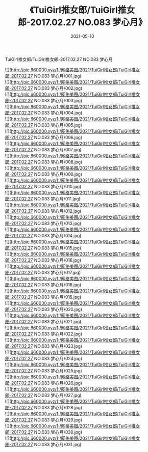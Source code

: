 ﻿---
layout: post
title:  《TuiGirl推女郎/TuiGirl推女郎-2017.02.27 NO.083 梦心月》
date:   2021-05-10
img: http://pic.660000.xyz/1:/网络美图/2021/TuiGirl推女郎/TuiGirl推女郎-2017.02.27 NO.083 梦心月/000.jpg
categories: [美女, 清纯, 唯美]
---

TuiGirl推女郎/TuiGirl推女郎-2017.02.27 NO.083 梦心月

 ![](http://pic.660000.xyz/1:/网络美图/2021/TuiGirl推女郎/TuiGirl推女郎-2017.02.27 NO.083 梦心月/001.jpg) <br>![](http://pic.660000.xyz/1:/网络美图/2021/TuiGirl推女郎/TuiGirl推女郎-2017.02.27 NO.083 梦心月/002.jpg) <br>![](http://pic.660000.xyz/1:/网络美图/2021/TuiGirl推女郎/TuiGirl推女郎-2017.02.27 NO.083 梦心月/003.jpg) <br>![](http://pic.660000.xyz/1:/网络美图/2021/TuiGirl推女郎/TuiGirl推女郎-2017.02.27 NO.083 梦心月/004.jpg) <br>![](http://pic.660000.xyz/1:/网络美图/2021/TuiGirl推女郎/TuiGirl推女郎-2017.02.27 NO.083 梦心月/005.jpg) <br>![](http://pic.660000.xyz/1:/网络美图/2021/TuiGirl推女郎/TuiGirl推女郎-2017.02.27 NO.083 梦心月/006.jpg) <br>![](http://pic.660000.xyz/1:/网络美图/2021/TuiGirl推女郎/TuiGirl推女郎-2017.02.27 NO.083 梦心月/007.jpg) <br>![](http://pic.660000.xyz/1:/网络美图/2021/TuiGirl推女郎/TuiGirl推女郎-2017.02.27 NO.083 梦心月/008.jpg) <br>![](http://pic.660000.xyz/1:/网络美图/2021/TuiGirl推女郎/TuiGirl推女郎-2017.02.27 NO.083 梦心月/009.jpg) <br>![](http://pic.660000.xyz/1:/网络美图/2021/TuiGirl推女郎/TuiGirl推女郎-2017.02.27 NO.083 梦心月/010.jpg) <br>![](http://pic.660000.xyz/1:/网络美图/2021/TuiGirl推女郎/TuiGirl推女郎-2017.02.27 NO.083 梦心月/011.jpg) <br>![](http://pic.660000.xyz/1:/网络美图/2021/TuiGirl推女郎/TuiGirl推女郎-2017.02.27 NO.083 梦心月/012.jpg) <br>![](http://pic.660000.xyz/1:/网络美图/2021/TuiGirl推女郎/TuiGirl推女郎-2017.02.27 NO.083 梦心月/013.jpg) <br>![](http://pic.660000.xyz/1:/网络美图/2021/TuiGirl推女郎/TuiGirl推女郎-2017.02.27 NO.083 梦心月/014.jpg) <br>![](http://pic.660000.xyz/1:/网络美图/2021/TuiGirl推女郎/TuiGirl推女郎-2017.02.27 NO.083 梦心月/015.jpg) <br>![](http://pic.660000.xyz/1:/网络美图/2021/TuiGirl推女郎/TuiGirl推女郎-2017.02.27 NO.083 梦心月/016.jpg) <br>![](http://pic.660000.xyz/1:/网络美图/2021/TuiGirl推女郎/TuiGirl推女郎-2017.02.27 NO.083 梦心月/017.jpg) <br>![](http://pic.660000.xyz/1:/网络美图/2021/TuiGirl推女郎/TuiGirl推女郎-2017.02.27 NO.083 梦心月/018.jpg) <br>![](http://pic.660000.xyz/1:/网络美图/2021/TuiGirl推女郎/TuiGirl推女郎-2017.02.27 NO.083 梦心月/019.jpg) <br>![](http://pic.660000.xyz/1:/网络美图/2021/TuiGirl推女郎/TuiGirl推女郎-2017.02.27 NO.083 梦心月/020.jpg) <br>![](http://pic.660000.xyz/1:/网络美图/2021/TuiGirl推女郎/TuiGirl推女郎-2017.02.27 NO.083 梦心月/021.jpg) <br>![](http://pic.660000.xyz/1:/网络美图/2021/TuiGirl推女郎/TuiGirl推女郎-2017.02.27 NO.083 梦心月/022.jpg) <br>![](http://pic.660000.xyz/1:/网络美图/2021/TuiGirl推女郎/TuiGirl推女郎-2017.02.27 NO.083 梦心月/023.jpg) <br>![](http://pic.660000.xyz/1:/网络美图/2021/TuiGirl推女郎/TuiGirl推女郎-2017.02.27 NO.083 梦心月/024.jpg) <br>![](http://pic.660000.xyz/1:/网络美图/2021/TuiGirl推女郎/TuiGirl推女郎-2017.02.27 NO.083 梦心月/025.jpg) <br>![](http://pic.660000.xyz/1:/网络美图/2021/TuiGirl推女郎/TuiGirl推女郎-2017.02.27 NO.083 梦心月/026.jpg) <br>![](http://pic.660000.xyz/1:/网络美图/2021/TuiGirl推女郎/TuiGirl推女郎-2017.02.27 NO.083 梦心月/027.jpg) <br>![](http://pic.660000.xyz/1:/网络美图/2021/TuiGirl推女郎/TuiGirl推女郎-2017.02.27 NO.083 梦心月/028.jpg) <br>![](http://pic.660000.xyz/1:/网络美图/2021/TuiGirl推女郎/TuiGirl推女郎-2017.02.27 NO.083 梦心月/029.jpg) <br>![](http://pic.660000.xyz/1:/网络美图/2021/TuiGirl推女郎/TuiGirl推女郎-2017.02.27 NO.083 梦心月/030.jpg) <br>![](http://pic.660000.xyz/1:/网络美图/2021/TuiGirl推女郎/TuiGirl推女郎-2017.02.27 NO.083 梦心月/031.jpg) <br>